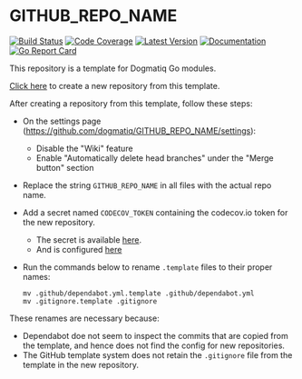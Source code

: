 # GITHUB_REPO_NAME

[![Build Status](https://github.com/dogmatiq/GITHUB_REPO_NAME/workflows/CI/badge.svg)](https://github.com/dogmatiq/GITHUB_REPO_NAME/actions?workflow=CI)
[![Code Coverage](https://img.shields.io/codecov/c/github/dogmatiq/GITHUB_REPO_NAME/main.svg)](https://codecov.io/github/dogmatiq/GITHUB_REPO_NAME)
[![Latest Version](https://img.shields.io/github/tag/dogmatiq/GITHUB_REPO_NAME.svg?label=semver)](https://semver.org)
[![Documentation](https://img.shields.io/badge/go.dev-reference-007d9c)](https://pkg.go.dev/github.com/dogmatiq/GITHUB_REPO_NAME)
[![Go Report Card](https://goreportcard.com/badge/github.com/dogmatiq/GITHUB_REPO_NAME)](https://goreportcard.com/report/github.com/dogmatiq/GITHUB_REPO_NAME)

This repository is a template for Dogmatiq Go modules.

[Click here](https://github.com/dogmatiq/template/generate) to create a new
repository from this template.

After creating a repository from this template, follow these steps:

- On the settings page (https://github.com/dogmatiq/GITHUB_REPO_NAME/settings):
  - Disable the "Wiki" feature
  - Enable "Automatically delete head branches" under the "Merge button" section
- Replace the string `GITHUB_REPO_NAME` in all files with the actual repo name.
- Add a secret named `CODECOV_TOKEN` containing the codecov.io token for the new repository.
  - The secret is available [here](https://codecov.io/gh/dogmatiq/GITHUB_REPO_NAME/settings).
  - And is configured [here](https://github.com/dogmatiq/GITHUB_REPO_NAME/settings/secrets)
- Run the commands below to rename `.template` files to their proper names:

    ```
    mv .github/dependabot.yml.template .github/dependabot.yml
    mv .gitignore.template .gitignore
    ```

These renames are necessary because:
- Dependabot doe not seem to inspect the commits that are copied from the
  template, and hence does not find the config for new repositories.
- The GitHub template system does not retain the `.gitignore` file from the
  template in the new repository.
